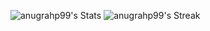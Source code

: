 ![anugrahp99's Stats](http://github-readme-stats-khaki-chi-44.vercel.app/api?username=anugrahp99&theme=vue-dark&show_icons=true&hide_border=true&count_private=true)
![anugrahp99's Streak](https://github-readme-streak-stats.herokuapp.com/?user=anugrahp99&theme=vue-dark&hide_border=true)
